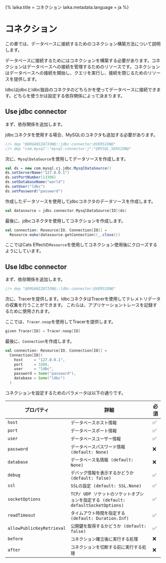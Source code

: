 {%
  laika.title = コネクション
  laika.metadata.language = ja
%}

# コネクション

この章では、データベースに接続するためのコネクション構築方法について説明します。

データベースに接続するためにはコネクションを構築する必要があります。コネクションはデータベースへの接続を管理するためのリソースです。コネクションはデータベースへの接続を開始し、クエリを実行し、接続を閉じるためのリソースを提供します。

ldbcはjdbcとldbc独自のコネクタのどちらかを使ってデータベースに接続できます。どちらを使うかは設定する依存関係によって決まります。

## Use jdbc connector

まず、依存関係を追加します。

jdbcコネクタを使用する場合、MySQLのコネクタも追加する必要があります。

```scala
//> dep "@ORGANIZATION@::jdbc-connector:@VERSION@"
//> dep "com.mysql":"mysql-connector-j":"@MYSQL_VERSION@"
```

次に、`MysqlDataSource`を使用してデータソースを作成します。

```scala
val ds = new com.mysql.cj.jdbc.MysqlDataSource()
ds.setServerName("127.0.0.1")
ds.setPortNumber(13306)
ds.setDatabaseName("world")
ds.setUser("ldbc")
ds.setPassword("password")
```

作成したデータソースを使用してjdbcコネクタのデータソースを作成します。

```scala
val datasource = jdbc.connector.MysqlDataSource[IO](ds)
```

最後に、jdbcコネクタを使用してコネクションを作成します。

```scala
val connection: Resource[IO, Connection[IO]] =
  Resource.make(datasource.getConnection)(_.close())
```

ここではCats Effectの`Resource`を使用してコネクション使用後にクローズするようにしています。

## Use ldbc connector

まず、依存関係を追加します。

```scala
//> dep "@ORGANIZATION@::ldbc-connector:@VERSION@"
```

次に、Tracerを提供します。ldbcコネクタはTracerを使用してテレメトリデータの収集を行うことができます。 これらは、アプリケーショントレースを記録するために使用されます。

ここでは、`Tracer.noop`を使用してTracerを提供します。

```scala 3
given Tracer[IO] = Tracer.noop[IO]
```

最後に、`Connection`を作成します。

```scala 3
val connection: Resource[IO, Connection[IO]] =
  Connection[IO](
    host     = "127.0.0.1",
    port     = 3306,
    user     = "ldbc",
    password = Some("password"),
    database = Some("ldbc")
  )
```

コネクションを設定するためのパラメータは以下の通りです。

| プロパティ                     | 詳細                                                             | 必須 |
|---------------------------|----------------------------------------------------------------|----|
| `host`                    | `データベースホスト情報`                                                  | ✅  |
| `port`                    | `データベースポート情報`                                                  | ✅  |
| `user`                    | `データベースユーザー情報`                                                 | ✅  |
| `password`                | `データベースパスワード情報 (default: None)`                                | ❌  |
| `database`                | `データベース名情報 (default: None)`                                    | ❌  |
| `debug`                   | `デバッグ情報を表示するかどうか  (default: false)`                            | ✅  |
| `ssl`                     | `SSLの設定 (default: SSL.None)`                                   | ✅  |
| `socketOptions`           | `TCP/ UDP ソケットのソケットオプションを指定する (default: defaultSocketOptions)` | ✅  |
| `readTimeout`             | `タイムアウト時間を指定する (default: Duration.Inf)`                        | ✅  |
| `allowPublicKeyRetrieval` | `公開鍵を取得するかどうか (default: false)`                                | ✅  |
| `before`                  | `コネクション確立後に実行する処理`                                             | ❌  |
| `after`                   | `コネクションを切断する前に実行する処理`                                          | ❌  |
